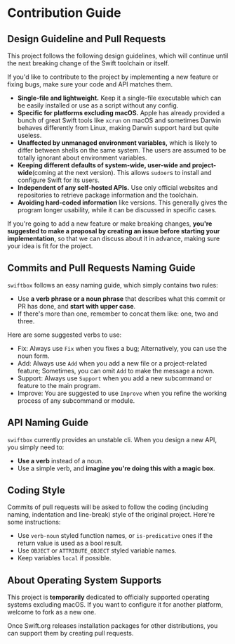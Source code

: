 # Contribution Guide

## Design Guideline and Pull Requests

This project follows the following design guidelines, which will continue until the next breaking change of the Swift toolchain or itself.

If you'd like to contribute to the project by implementing a new feature or fixing bugs, make sure your code and API matches them.

- **Single-file and lightweight.** Keep it a single-file executable which can be easily installed or use as a script without any config.
- **Specific for platforms excluding macOS.** Apple has already provided a bunch of great Swift tools like `xcrun` on macOS and sometimes Darwin behaves differently from Linux, making Darwin support hard but quite useless.
- **Unaffected by unmanaged environment variables,** which is likely to differ between shells on the same system. The users are assumed to be totally ignorant about environment variables.
- **Keeping different defaults of system-wide, user-wide and project-wide**(coming at the next version). This allows `sudoer`s to install and configure Swift for its users.
- **Independent of any self-hosted APIs.** Use only official websites and repositories to retrieve package information and the toolchain.
- **Avoiding hard-coded information** like versions. This generally gives the program longer usability, while it can be discussed in specific cases.

If you're going to add a new feature or make breaking changes, **you're suggested to make a proposal by creating an issue before starting your implementation**, so that we can discuss about it in advance, making sure your idea is fit for the project.

## Commits and Pull Requests Naming Guide

`swiftbox` follows an easy naming guide, which simply contains two rules:

- Use **a verb phrase or a noun phrase** that describes what this commit or PR has done, and **start with upper case**.
- If there's more than one, remember to concat them like: one, two and three.

Here are some suggested verbs to use:

- Fix: Always use `Fix` when you fixes a bug; Alternatively, you can use the noun form.
- Add: Always use `Add` when you add a new file or a project-related feature; Sometimes, you can omit `Add` to make the message a nown.
- Support: Always use `Support` when you add a new subcommand or feature to the main program.
- Improve: You are suggested to use `Improve` when you refine the working process of any subcommand or module.

## API Naming Guide

`swiftbox` currently provides an unstable cli. When you design a new API, you simply need to:

- **Use a verb** instead of a noun.
- Use a simple verb, and **imagine you're doing this with a magic box**.

## Coding Style

Commits of pull requests will be asked to follow the coding (including naming, indentation and line-break) style of the original project. Here're some instructions:

- Use `verb-noun` styled function names, or `is-predicative` ones if the return value is used as a bool result.
- Use `OBJECT` or `ATTRIBUTE_OBJECT` styled variable names.
- Keep variables `local` if possible.

## About Operating System Supports

This project is **temporarily** dedicated to officially supported operating systems excluding macOS. If you want to configure it for another platform, welcome to fork as a new one.

Once Swift.org releases installation packages for other distributions, you can support them by creating pull requests. 